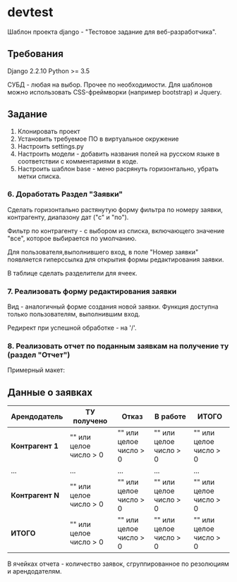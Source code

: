 # devtest
Шаблон проекта django - "Тестовое задание для веб-разработчика".

## Требования
Django 2.2.10
Python >= 3.5

СУБД - любая на выбор.
Прочее по необходимости.
Для шаблонов можно использовать CSS-фреймворки (например bootstrap) и Jquery.

## Задание 
1. Клонировать проект
2. Установить требуемое ПО в виртуальное окружение
3. Настроить settings.py
4. Настроить модели - добавить названия полей на русском языке в соответствии с комментариями в коде.
5. Настроить шаблон base - меню расрянуть горизонтально, убрать метки списка.
###  6. Доработать Раздел "Заявки"
Сделать горизонтально растянутую форму фильтра по номеру заявки, контрагенту, диапазону дат ("с" и "по").

Фильтр по контрагенту - с выбором из списка, включающего значение "все", которое выбирается по умолчанию.

Для пользователя,выполнившего вход, в поле "Номер заявки" появляется гиперссылка для открытия формы редактирования заявки.

В таблице сделать разделители для ячеек.

### 7. Реализовать форму редактирования заявки
Вид - аналогичный форме создания новой заявки.
Функция доступна только пользователям, выполнившим вход.

Редирект при успешной обработке - на '/'.

### 8. Реализовать отчет по поданным заявкам на получение ту (раздел "Отчет")
Примерный макет:

Данные о заявках
----------------
|Арендодатель|ТУ получено|Отказ|В работе|ИТОГО|
|------------|-----------|-----|--------|-----|
|**Контрагент 1**|"" или целое число > 0|"" или целое число > 0|"" или целое число > 0|"" или целое число > 0|
|...|...|...|...|...|
|**Контрагент N**|"" или целое число > 0|"" или целое число > 0|"" или целое число > 0|"" или целое число > 0|
|**ИТОГО**|"" или целое число > 0|"" или целое число > 0|"" или целое число > 0|"" или целое число > 0|

В ячейках отчета - количество заявок, сгруппированное по резолюциям и арендодателям.
